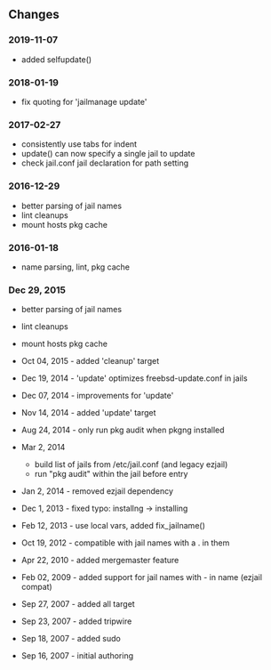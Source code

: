 ## Changes

### 2019-11-07

- added selfupdate()

### 2018-01-19

- fix quoting for 'jailmanage update'

### 2017-02-27

- consistently use tabs for indent
- update() can now specify a single jail to update
- check jail.conf jail declaration for path setting

### 2016-12-29

- better parsing of jail names
- lint cleanups
- mount hosts pkg cache

### 2016-01-18

- name parsing, lint, pkg cache

### Dec 29, 2015

- better parsing of jail names
- lint cleanups
- mount hosts pkg cache

- Oct 04, 2015 - added 'cleanup' target
- Dec 19, 2014 - 'update' optimizes freebsd-update.conf in jails
- Dec 07, 2014 - improvements for 'update'
- Nov 14, 2014 - added 'update' target
- Aug 24, 2014 - only run pkg audit when pkgng installed
- Mar  2, 2014
    - build list of jails from /etc/jail.conf (and legacy ezjail)
    - run "pkg audit" within the jail before entry
- Jan  2, 2014 - removed ezjail dependency
- Dec  1, 2013 - fixed typo: installng -> installing
- Feb 12, 2013 - use local vars, added fix_jailname()
- Oct 19, 2012 - compatible with jail names with a . in them
- Apr 22, 2010 - added mergemaster feature
- Feb 02, 2009 - added support for jail names with - in name (ezjail compat)
- Sep 27, 2007 - added all target
- Sep 23, 2007 - added tripwire
- Sep 18, 2007 - added sudo
- Sep 16, 2007 - initial authoring

